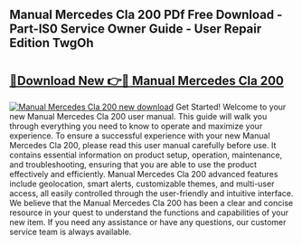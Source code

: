 ## Manual Mercedes Cla 200 PDf Free Download - Part-lS0 Service Owner Guide - User Repair Edition TwgOh

# <h2><a href="http://cf23863.oget.top/?id=Manual+Mercedes+Cla+200">🔗Download New 👉🔴 Manual Mercedes Cla 200</a></h2>

[![Manual Mercedes Cla 200 new download](https://i.imgur.com/5g1atiW.png)](http://cf23863.oget.top/?id=Manual+Mercedes+Cla+200)
Get Started! Welcome to your new Manual Mercedes Cla 200 user manual. This guide will walk you through everything you need to know to operate and maximize your experience. To ensure a successful experience with your new Manual Mercedes Cla 200, please read this user manual carefully before use. It contains essential information on product setup, operation, maintenance, and troubleshooting, ensuring that you are able to use the product effectively and efficiently. Manual Mercedes Cla 200 advanced features include geolocation, smart alerts, customizable themes, and multi-user access, all easily controlled through the user-friendly and intuitive interface. We believe that the Manual Mercedes Cla 200 has been a clear and concise resource in your quest to understand the functions and capabilities of your new item. If you need any assistance or have any questions, our customer service team is always available.
